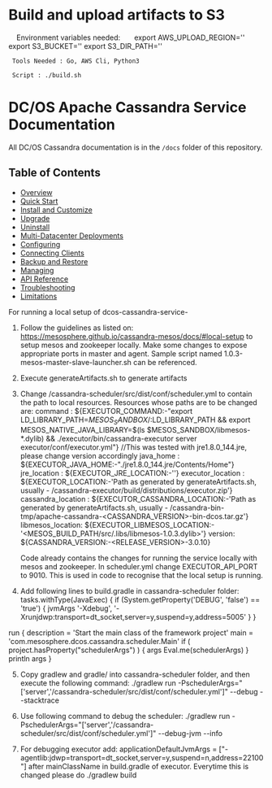 
# Build and upload artifacts to S3

     Environment variables needed:
       export AWS_UPLOAD_REGION=''
       export S3_BUCKET=''
       export S3_DIR_PATH=''
      
     Tools Needed : Go, AWS Cli, Python3
     
     Script : ./build.sh

# DC/OS Apache Cassandra Service Documentation

All DC/OS Cassandra documentation is in the `/docs` folder of this repository.

## Table of Contents

- [Overview](docs/index.md)
- [Quick Start](docs/quick-start.md)
- [Install and Customize](docs/install-and-customize.md)
- [Upgrade](docs/upgrade.md)
- [Uninstall](docs/uninstall.md)
- [Multi-Datacenter Deployments](docs/multi-dc.md)
- [Configuring](docs/configuration.md)
- [Connecting Clients](docs/connecting-clients.md)
- [Backup and Restore](docs/backup-and-restore.md)
- [Managing](docs/managing.md)
- [API Reference](docs/api-reference.md)
- [Troubleshooting](docs/troubleshooting.md)
- [Limitations](docs/limitations.md)


For running a local setup of dcos-cassandra-service-

1. Follow the guidelines as listed on: https://mesosphere.github.io/cassandra-mesos/docs/#local-setup
   to setup mesos and zookeeper locally.
   Make some changes to expose appropriate ports in master and agent.
   Sample script named 1.0.3-mesos-master-slave-launcher.sh  can be referenced.
2. Execute generateArtifacts.sh to generate artifacts
3. Change <adobe-mds-root-folder>/cassandra-scheduler/src/dist/conf/scheduler.yml to contain the path to local resources.
   Resources whose paths are to be changed are:
   command : ${EXECUTOR_COMMAND:-"export LD_LIBRARY_PATH=$MESOS_SANDBOX/:$LD_LIBRARY_PATH && export MESOS_NATIVE_JAVA_LIBRARY=$(ls $MESOS_SANDBOX/libmesos-*.dylib) && ./executor/bin/cassandra-executor server executor/conf/executor.yml"}
   //This was tested with jre1.8.0_144.jre, please change version accordingly
   java_home : ${EXECUTOR_JAVA_HOME:-"./jre1.8.0_144.jre/Contents/Home"}
   jre_location : ${EXECUTOR_JRE_LOCATION:-'<Download path of jre-8u144-macosx-x64.tar.gz>'}
   executor_location : ${EXECUTOR_LOCATION:-'Path as generated by generateArtifacts.sh, usually - /cassandra-executor/build/distributions/executor.zip'}
   cassandra_location : ${EXECUTOR_CASSANDRA_LOCATION:-'Path as generated by generateArtifacts.sh, usually - /cassandra-bin-tmp/apache-cassandra-<CASSANDRA_VERSION>-bin-dcos.tar.gz'}
   libmesos_location: ${EXECUTOR_LIBMESOS_LOCATION:-'<MESOS_BUILD_PATH/src/.libs/libmesos-1.0.3.dylib>'}
   version: ${CASSANDRA_VERSION:-<RELEASE_VERSION>-3.0.10}
  
   Code already contains the changes for running the service locally with mesos and zookeeper.
   In scheduler.yml change EXECUTOR_API_PORT to 9010.
   This is used in code to recognise that the local setup is running.

4. Add following lines to build.gradle in cassandra-scheduler folder:
 tasks.withType(JavaExec) {
     if (System.getProperty('DEBUG', 'false') == 'true') {
         jvmArgs '-Xdebug', '-Xrunjdwp:transport=dt_socket,server=y,suspend=y,address=5005'
     }
 }

 run {
     description = 'Start the main class of the framework project'
     main = 'com.mesosphere.dcos.cassandra.scheduler.Main'
     if ( project.hasProperty("schedulerArgs") ) {
         args Eval.me(schedulerArgs)
     }
     println args
 }

5. Copy gradlew and gradle/ into cassandra-scheduler folder, and then execute
   the following command:
   ./gradlew run -PschedulerArgs="['server','<adobe-mds-root-folder>/cassandra-scheduler/src/dist/conf/scheduler.yml']" --debug --stacktrace

6. Use following command to debug the scheduler:
   ./gradlew run -PschedulerArgs="['server','<adobe-mds-root-folder>/cassandra-scheduler/src/dist/conf/scheduler.yml']" --debug-jvm --info

7. For debugging executor add:
   applicationDefaultJvmArgs = ["-agentlib:jdwp=transport=dt_socket,server=y,suspend=n,address=22100"]
   after mainClassName in build.gradle of executor.
   Everytime this is changed please do
   ./gradlew build

   
